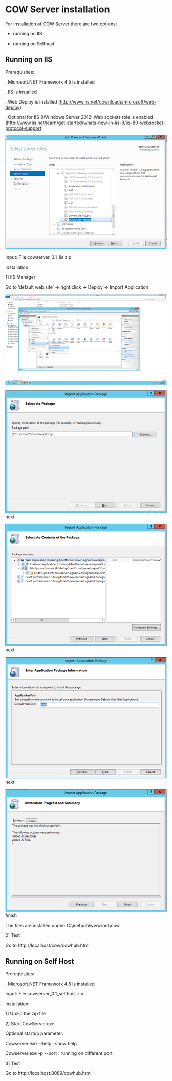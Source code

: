 # COW Server installation #

For installation of COW Server there are two options:

- running on IIS

- running on Selfhost

## Running on IIS ##
Prerequisites:

. Microsoft.NET Framework 4.5 is installed

. IIS is installed

. Web Deploy is installed (http://www.iis.net/downloads/microsoft/web-deploy)

. Optional for IIS 8/Windows Server 2012: Web sockets role is enabled (http://www.iis.net/learn/get-started/whats-new-in-iis-8/iis-80-websocket-protocol-support

![websockets](images/iis_websockets.png)

Input: File cowserver_0.1_iis.zip

Installation:

1] IIS Manager

Go to ‘default web site’ -> right click -> Deploy -> Import Application

![webdeploy](images/web_deploy.png)

![import](images/import.png)
next

![import](images/import2.png)
next

![import](images/import3.png)
next

![import](images/import4.png)
finish

The files are installed under: C:\inetpub\wwwroot\cow

2] Test

Go to http://localhost/cow/cowhub.html


## Running on Self Host ##

Prerequisites:

. Microsoft.NET Framework 4.5 is installed

Input: File cowserver_0.1_selfhost.zip

Installation:

1] Unzip the zip file

2] Start CowServer.exe

Optional startup parameter: 

Cowserver.exe --help : show help

Cowserver.exe -p --port : running on different port


3] Test

Go to http://localhost:8089/cowhub.html
